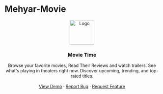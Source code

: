 # Mehyar-Movie

<p align="center">
  <a href="#">
    <img src="./images/brand.png" alt="Logo" width="80" height="80">
  </a>

  <h3 align="center">Movie Time</h3>

  <p align="center">
    Browse your favorite movies, Read Their Reviews and watch trailers. See what's playing in theaters right now. Discover upcoming, trending, and top-rated titles.
    <br />
    <br />
    <a href="#">View Demo</a>
    ·
    <a href="https://github.com/MehyarBelal/Mehyar-Movie/issues">Report Bug</a>
    ·
    <a href="#">Request Feature</a>
  </p>
</p>
